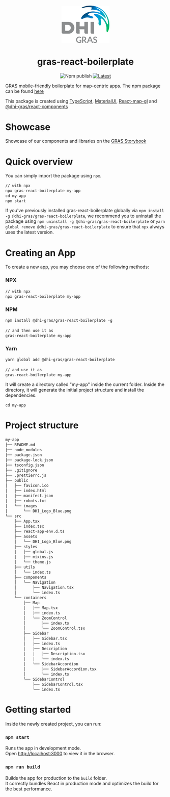 <p align="center">
  <a href="https://www.dhi-gras.com/" rel="noopener" target="_blank"><img width="150" src="./src/assets/DHI_GRAS_Logo_Pos_RGB.png" alt="Dhi-GRAS logo"></a></p>
</p>

<h1 align="center">gras-react-boilerplate</h1>
<div align="center">

![Npm publish](https://github.com/DHI-GRAS/gras-react-boilerplate/workflows/npm%20publish/badge.svg)
[![Latest](https://img.shields.io/npm/v/@dhi-gras/gras-react-boilerplate/latest)](https://www.npmjs.com/package/@dhi-gras/gras-react-boilerplate)

</div>

GRAS mobile-friendly boilerplate for map-centric apps. The npm package can be found [here](https://www.npmjs.com/package/@dhi-gras/react-components)

This package is created using [TypeScript](https://www.typescriptlang.org/), [MaterialUI](https://material-ui.com/), [React-map-gl](https://visgl.github.io/react-map-gl/) and [@dhi-gras/react-components](https://storybookpro.z6.web.core.windows.net)

# Showcase

Showcase of our components and libraries on the [GRAS Storybook](https://storybookpro.z6.web.core.windows.net/)

# Quick overview

You can simply import the package using `npx`.

```
// with npx
npx gras-react-boilerplate my-app
cd my-app
npm start
```

If you've previously installed gras-react-boilerplate globally via `npm install -g @dhi-gras/gras-react-boilerplate`, we recommend you to uninstall the package using `npm uninstall -g @dhi-gras/gras-react-boilerplate` or `yarn global remove @dhi-gras/gras-react-boilerplate` to ensure that `npx` always uses the latest version.

# Creating an App

To create a new app, you may choose one of the following methods:

### NPX

```
// with npx
npx gras-react-boilerplate my-app
```

### NPM

```
npm install @dhi-gras/gras-react-boilerplate -g

// and then use it as
gras-react-boilerplate my-app
```

### Yarn

```
yarn global add @dhi-gras/gras-react-boilerplate

// and use it as
gras-react-boilerplate my-app
```

It will create a directory called "my-app" inside the current folder.
Inside the directory, it will generate the initial project structure and install the dependencies.

```
cd my-app
```

# Project structure

```
my-app
├── README.md
├── node_modules
├── package.json
├── package-lock.json
├── tsconfig.json
├── .gitignore
├── .prettierrc.js
├── public
│   ├── favicon.ico
│   ├── index.html
│   ├── manifest.json
│   ├── robots.txt
│   └── images
│       └── DHI_Logo_Blue.png
└── src
    ├── App.tsx
    ├── index.tsx
    ├── react-app-env.d.ts
    ├── assets
    │   └── DHI_Logo_Blue.png
    ├── styles
    │   ├── global.js
    │   ├── mixins.js
    │   └── theme.js
    ├── utils
    │   └── index.ts
    ├── components
    │   └── Navigation
    │       ├── Navigation.tsx
    │       └── index.ts
    └── containers
        ├── Map
        │   ├── Map.tsx
        │   ├── index.ts
        │   └── ZoomControl
        │       ├── index.ts
        │       └── ZoomControl.tsx
        ├── Sidebar
        │   ├── Sidebar.tsx
        │   ├── index.ts
        │   ├── Description
        │   │   ├── Description.tsx
        │   │   └── index.ts
        │   └── SidebarAccordion
        │       ├── SidebarAccordion.tsx
        │       └── index.ts
        └── SidebarControl
            ├── SidebarControl.tsx
            └── index.ts
```

# Getting started

Inside the newly created project, you can run:

### `npm start`

Runs the app in development mode.<br>
Open [http://localhost:3000](http://localhost:3000) to view it in the browser.

### `npm run build`

Builds the app for production to the `build` folder.<br>
It correctly bundles React in production mode and optimizes the build for the best performance.
